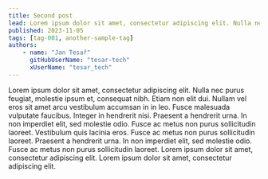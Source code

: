 ```yaml
---
title: Second post
lead: Lorem ipsum dolor sit amet, consectetur adipiscing elit. Nulla nec purus feugiat, molestie ipsum et, consequat nibh. Etiam non elit dui. 
published: 2023-11-05
tags: [tag-001, another-sample-tag]
authors:
    - name: "Jan Tesař"
      gitHubUserName: "tesar-tech"
      xUserName: "tesar_tech"
---
```


Lorem ipsum dolor sit amet, consectetur adipiscing elit. Nulla nec purus feugiat, molestie ipsum et, consequat nibh. Etiam non elit dui. Nullam vel eros sit amet arcu vestibulum accumsan in in leo. Fusce malesuada vulputate faucibus. Integer in hendrerit nisi. Praesent a hendrerit urna. In non imperdiet elit, sed molestie odio. Fusce ac metus non purus sollicitudin laoreet.
Vestibulum quis lacinia eros. Fusce ac metus non purus sollicitudin laoreet. Praesent a hendrerit urna. In non imperdiet elit, sed molestie odio. Fusce ac metus non purus sollicitudin laoreet. Lorem ipsum dolor sit amet, consectetur adipiscing elit. Lorem ipsum dolor sit amet, consectetur adipiscing elit.



